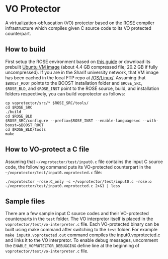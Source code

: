 # VO Protector

A virtualization-obfuscation (VO) protector based on the [ROSE](http://rosecompiler.org/) compiler infrastructure which compiles given C source code to its VO protected counterpart.

## How to build

First setup the ROSE environment based on [this guide](http://rosecompiler.org/ROSE_HTML_Reference/group__installation.html) or download its prebuilt [Ubuntu VM image](http://www.rosecompiler.org/Ubuntu-ROSE-Demo-V3.tar.gz) (about 4.4 GB compressed file; 20.2 GB if fully uncompressed). If you are in the Sharif university network, that VM image has been cached in the local FTP repo at [/OS/Linux/](ftp://ftp.sharif.ir/OS/Linux/Ubuntu-ROSE-Demo-V3.tar.gz).
Assuming that `$BOOST_ROOT` points to the BOOST installation folder and `$ROSE_SRC`, `$ROSE_BLD`, and `$ROSE_INST` point to the ROSE source, build, and installation folders respectively, you can build voprotector as follows:

```
cp voprotector/src/* $ROSE_SRC/tools/
cd $ROSE_SRC
./build
cd $ROSE_BLD
$ROSE_SRC/configure --prefix=$ROSE_INST --enable-languages=c --with-boost=$BOOST_ROOT
cd $ROSE_BLD/tools
make
```

## How to VO-protect a C file

Assuming that `~/voprotector/test/input0.c` file contains the input C source code, the following command puts its VO-protected counterpart in the `~/voprotector/test/input0.voprotected.c` file:

```
./voprotector -rose:C_only -c ~/voprotector/test/input0.c -rose:o ~/voprotector/test/input0.voprotected.c 2>&1 | less
```

## Sample files

There are a few sample input C source codes and their VO-protected counterparts in the `test` folder.
The VO interpretor itself is placed in the `voprotector/test/vo-interpreter.c` file.
Each VO-protected binary can be built using make command after switching to the `test` folder. For example `make input0.voprotected.out` command compiles the input0.voprotected.c and links it to the VO interpretor.
To enable debug messages, uncomment the `ENABLE_VOPROTECTOR_DEBUGGING` define line at the beginning of `voprotector/test/vo-interpreter.c` file.

